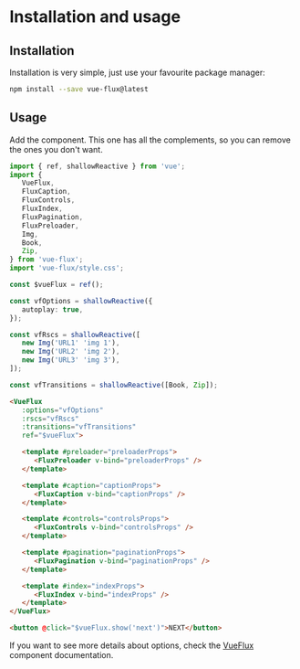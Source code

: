---
---

# Installation and usage

## Installation

Installation is very simple, just use your favourite package manager:

``` bash
npm install --save vue-flux@latest
```

## Usage

Add the component. This one has all the complements, so you can remove the ones you don't want.

``` ts
import { ref, shallowReactive } from 'vue';
import {
   VueFlux,
   FluxCaption,
   FluxControls,
   FluxIndex,
   FluxPagination,
   FluxPreloader,
   Img,
   Book,
   Zip,
} from 'vue-flux';
import 'vue-flux/style.css';

const $vueFlux = ref();

const vfOptions = shallowReactive({
   autoplay: true,
});

const vfRscs = shallowReactive([
   new Img('URL1' 'img 1'),
   new Img('URL2' 'img 2'),
   new Img('URL3' 'img 3'),
]);

const vfTransitions = shallowReactive([Book, Zip]);
```

``` html
<VueFlux
   :options="vfOptions"
   :rscs="vfRscs"
   :transitions="vfTransitions"
   ref="$vueFlux">

   <template #preloader="preloaderProps">
      <FluxPreloader v-bind="preloaderProps" />
   </template>

   <template #caption="captionProps">
      <FluxCaption v-bind="captionProps" />
   </template>

   <template #controls="controlsProps">
      <FluxControls v-bind="controlsProps" />
   </template>

   <template #pagination="paginationProps">
      <FluxPagination v-bind="paginationProps" />
   </template>

   <template #index="indexProps">
      <FluxIndex v-bind="indexProps" />
   </template>
</VueFlux>

<button @click="$vueFlux.show('next')">NEXT</button>
```

If you want to see more details about options, check the [VueFlux](components/vue-flux) component documentation.
